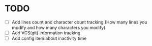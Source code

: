 # TODO

- [ ] Add lines count and character count tracking.(How many lines you modify and how many characters you modify)
- [ ] Add VCS(git) information tracking
- [ ] Add config item about inactivity time

